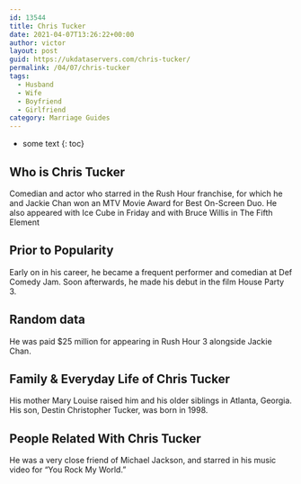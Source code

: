 ```yaml
---
id: 13544
title: Chris Tucker
date: 2021-04-07T13:26:22+00:00
author: victor
layout: post
guid: https://ukdataservers.com/chris-tucker/
permalink: /04/07/chris-tucker
tags:
  - Husband
  - Wife
  - Boyfriend
  - Girlfriend
category: Marriage Guides
---
```


* some text
{: toc}


## Who is Chris Tucker



Comedian and actor who starred in the Rush Hour franchise, for which he and Jackie Chan won an MTV Movie Award for Best On-Screen Duo. He also appeared with Ice Cube in Friday and with Bruce Willis in The Fifth Element

                
                
                
## Prior to Popularity



Early on in his career, he became a frequent performer and comedian at Def Comedy Jam. Soon afterwards, he made his debut in the film House Party 3.

                
                
                
## Random data



He was paid $25 million for appearing in Rush Hour 3 alongside Jackie Chan.

                
                
                
## Family & Everyday Life of Chris Tucker



His mother Mary Louise raised him and his older siblings in Atlanta, Georgia. His son, Destin Christopher Tucker, was born in 1998.

                
                
                
## People Related With Chris Tucker



He was a very close friend of Michael Jackson, and starred in his music video for &#8220;You Rock My World.&#8221;

                
              
            
          
          
          
